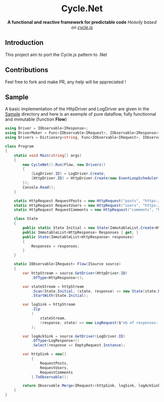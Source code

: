 <h1 align="center">Cycle.Net</h1>

<div align="center">
  <strong>A functional and reactive framework for predictable code</strong>
  <i>Heavily based on <a href="https://github.com/cyclejs/cyclejs">cycle.js</a></i>
</div>

## Introduction
This project aim to port the Cycle.js pattern to .Net

## Contributions
Feel free to fork and make PR, any help will be appreciated !

## Sample

A basic implementation of the HttpDriver and LogDriver are given in the [Sample](https://github.com/hussein-aitlahcen/cyclenet/tree/master/Cycle.Net.Sample) directory and here is an exemple of pure dataflow, fully functionnal and immutable (function **Flow**)

```csharp
using Driver = IObservable<IResponse>;
using DriverMaker = Func<IObservable<IRequest>, IObservable<IResponse>>;
using Drivers = Dictionary<string, Func<IObservable<IRequest>, IObservable<IResponse>>>;

class Program
{
    static void Main(string[] args)
    {
        new CycleNet().Run(Flow, new Drivers()
        {
            [LogDriver.ID] = LogDriver.Create,
            [HttpDriver.ID] = HttpDriver.Create(new EventLoopScheduler())
        });
        Console.Read();
    }

    static HttpRequest RequestPosts = new HttpRequest("posts", "https://jsonplaceholder.typicode.com/posts");
    static HttpRequest RequestUsers = new HttpRequest("users", "https://jsonplaceholder.typicode.com/users");
    static HttpRequest RequestComments = new HttpRequest("comments", "https://jsonplaceholder.typicode.com/comments");

    class State
    {
        public static State Initial = new State(ImmutableList.Create<HttpResponse>());
        public ImmutableList<HttpResponse> Responses { get; }
        public State(ImmutableList<HttpResponse> responses)
        {
            Responses = responses;
        }
    }

    static IObservable<IRequest> Flow(ISource source)
    {
        var httpStream = source.GetDriver(HttpDriver.ID)
            .OfType<HttpResponse>();

        var stateStream = httpStream
            .Scan(State.Initial, (state, response) => new State(state.Responses.Add(response)))
            .StartWith(State.Initial);

        var logSink = httpStream
            .Zip
            (
                stateStream,
                (response, state) => new LogRequest($"nb of responses: {state.Responses.Count}, data received: {response}")
            );

        var logAckSink = source.GetDriver(LogDriver.ID)
            .OfType<LogResponse>()
            .Select(response => EmptyRequest.Instance);

        var httpSink = new[]
            {
                RequestPosts,
                RequestUsers,
                RequestComments
            }.ToObservable();

        return Observable.Merge<IRequest>(httpSink, logSink, logAckSink);
    }
}
```
